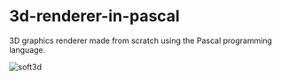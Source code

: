 # 3d-renderer-in-pascal
3D graphics renderer made from scratch using the Pascal programming language.

![soft3d](https://github.com/user-attachments/assets/1eeda298-fa20-4bc0-ab6a-344e80c53df3)
